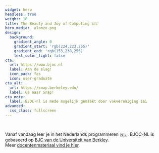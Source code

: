 ```yaml
---
widget: hero
headless: true
weight: 10
title: The Beauty and Joy of Computing 🇳🇱
hero_media:  alonzo.png
design:
  background:
    gradient_angle: 0
    gradient_start: 'rgb(224,223,255)'
    gradient_end: 'rgb(153,238,255)'
    text_color_light: false
cta:
  url: https://www.bjoc.nl
  label: Aan de slag!
  icon_pack: fas
  icon: user-graduate
cta_alt:
  url: https://snap.berkeley.edu/
  label: Ga naar Snap!
cta_note:
  label: BJOC-nl is mede mogelijk gemaakt door vakvereniging i&i
advanced:
  css_class: fullscreen
---
```


<br>

Vanaf vandaag leer je in het Nederlands programmeren 🇳🇱. BJOC-NL is gebaseerd op [BJC van de Universiteit van Berkley](http://bjc.berkeley.edu/).
<br>
Meer [docentenmateriaal vind je hier](/course/BJOC-NL/_index.md).
<br>

<br>
<!--<a class="github-button" href="https://github.com/wowchemy/wowchemy-hugo-modules" data-icon="octicon-star" data-size="large" data-show-count="true" aria-label="Star Wowchemy Website Builder for Hugo">Star Wowchemy Website Builder for Hugo</a><br><a class="github-button" href="https://github.com/wowchemy/starter-hugo-online-course" data-icon="octicon-star" data-size="large" data-show-count="true" aria-label="Star the Online Course template">Star the Online Course template</a><script async defer src="https://buttons.github.io/buttons.js"></script> -->
